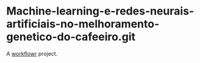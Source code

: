 # Machine-learning-e-redes-neurais-artificiais-no-melhoramento-genetico-do-cafeeiro.git

A [workflowr][] project.

[workflowr]: https://github.com/workflowr/workflowr
